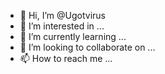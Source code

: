 - 👋 Hi, I’m @Ugotvirus
- 👀 I’m interested in ...
- 🌱 I’m currently learning ...
- 💞️ I’m looking to collaborate on ...
- 📫 How to reach me ...

<!---
Ugotvirus/Ugotvirus is a ✨ special ✨ repository because its `README.md` (this file) appears on your GitHub profile.
You can click the Preview link to take a look at your changes.
--->
